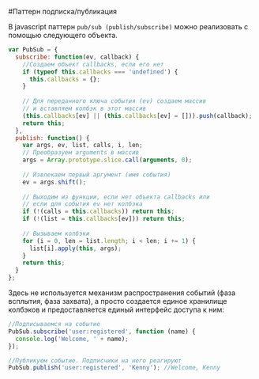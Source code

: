 #Паттерн подписка/публикация

В javascript паттерн ```pub/sub (publish/subscribe)``` можно реализовать с помощью следующего объекта.

```javascript
var PubSub = {
  subscribe: function(ev, callback) {
    //Создаем объект callbacks, если его нет
    if (typeof this.callbacks === 'undefined') {
      this.callbacks = {};
    }
    
    // Для переданного ключа события (ev) создаем массив 
    // и вставляем колбэк в этот массив
    (this.callbacks[ev] || (this.callbacks[ev] = [])).push(callback);
    return this;
  },
  publish: function() {
    var args, ev, list, calls, i, len;
    // Преобразуем arguments в массив
    args = Array.prototype.slice.call(arguments, 0);
    
    // Извлекаем первый аргумент (имя события)
    ev = args.shift();
    
    // Выходим из функции, если нет объекта callbacks или
    // если для события ev нет колбэка
    if (!(calls = this.callbacks)) return this;
    if (!(list = this.callbacks[ev])) return this;
    
    // Вызываем колбэки
    for (i = 0, len = list.length; i < len; i += 1) {
      list[i].apply(this, args);
    }
    return this;
  }
};
```

Здесь не используется механизм распространения событий (фаза всплытия, фаза захвата), а просто создается единое хранилище колбэков и предоставляется единый интерфейс доступа к ним:

```javascript
//Подписываемся на событие
PubSub.subscribe('user:registered', function (name) {
  console.log('Welcome, ' + name);
});

//Публикуем событие. Подписчики на него реагируют
PubSub.publish('user:registered', 'Kenny'); //Welcome, Kenny
```
